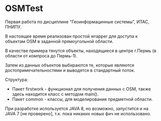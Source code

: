 # OSMTest
Первая работа по дисциплине "Геоинформацинные системы", ИТАС, ПНИПУ.

В настоящее время реализован простой wrapper для доступа к объектам OSM в заданной прямоугольной области.

В качестве примера тянутся объекты, находящиеся в центре г.Пермь (в области от компроса до Пермь-1).

Затем из данных объектов выбираются те, которые являются достопримечательностями и выводятся в стандартный поток.

Структура:
+ Пакет firstwork - функционал для получения данных с OSM, также здесь находится класс с методом main().
+ Пакет common - классы, для моделирования предметной области.

При разработке используется JAVA 8, но возможно, запустится и на JAVA 7 [не проверено], т.к. пока никаких новых фич не использовано.

